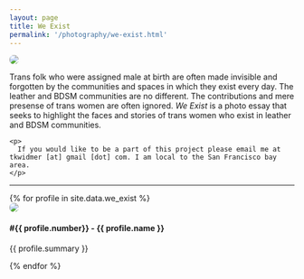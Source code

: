```yaml
---
layout: page
title: We Exist
permalink: '/photography/we-exist.html'
---
```

<div class="row">
  <div class="col-sm-12">
    <img src="https://40.media.tumblr.com/919c055178e307393ddd684d7ab5bc2b/tumblr_nladwaMUA31qz7dx8o1_1280.jpg" style="border-radius: 7px">
    <p class="headroom">
      Trans folk who were assigned male at birth are often made invisible and forgotten by the communities and spaces in which they exist every day. The leather and BDSM communities are no different. The contributions and mere presense of trans women are often ignored. <em> We Exist </em> is a photo essay that seeks to highlight the faces and stories of trans women who exist in leather and BDSM communities.
    </p>

    <p>
      If you would like to be a part of this project please email me at tkwidmer [at] gmail [dot] com. I am local to the San Francisco bay area.
    </p>

  </div>
</div>

<hr class="headroom">

<div class="row headroom">
  {% for profile in site.data.we_exist %}
    <div class="col-xs-12 col-sm-6 col-md-4">
      <img src="{{profile.image}}" style="border-radius: 7px">
      <div class="headroom">
        <h4>#{{ profile.number}} - {{ profile.name }} </h4>
        <p>
          {{ profile.summary }}
        </p>
      </div>
    </div>
  {% endfor %}
</div>
